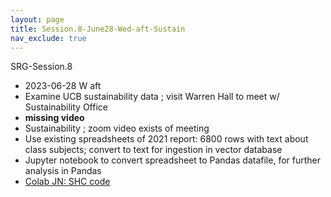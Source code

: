 ```yaml
---
layout: page
title: Session.8-June28-Wed-aft-Sustain
nav_exclude: true
---
```


SRG-Session.8
- 2023-06-28  W  aft
- Examine UCB sustainability data ; visit Warren Hall to meet w/ Sustainability Office
- **missing video**
- Sustainability ; zoom video  exists of meeting
- Use existing spreadsheets of 2021 report: 6800 rows with text about class subjects; convert to text for ingestion in vector database
- Jupyter notebook to convert spreadsheet to Pandas datafile, for further analysis in Pandas
- [Colab JN: SHC code](https://colab.research.google.com/drive/1M4CbN8PCQiK5TjLVXAAC0xl8EAclJt7z?usp=sharing)